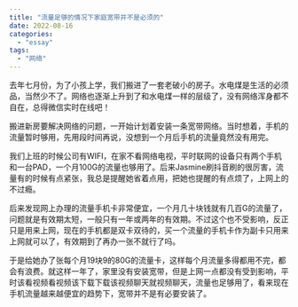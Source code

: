 ```yaml
---
title: "流量足够的情况下家庭宽带并不是必须的"
date: 2022-08-16
categories: 
  - "essay"
tags: 
  - "网络"
---
```


去年七月份，为了小孩上学，我们搬进了一套老破小的房子。水电煤是生活的必须品，当然少不了。网络也逐渐上升到了和水电煤一样的层级了，没有网络浑身都不自在，总得微信实时在线吧！

搬进新房要解决网络的问题，一开始计划着安装一条宽带网络。当时想着，手机的流量暂时够用，先用段时间再说，没想到一个月后手机的流量竟然没有用完。

我们上班的时候公司有WIFI，在家不看网络电视，平时联网的设备只有两个手机和一台PAD，一个月100G的流量也够用了。后来Jasmine刷抖音刷的很厉害，流量有的时候有点紧张，我总是提醒她省着点用，把她也提醒的有点烦了，上网上的不过瘾。

后来发现网上办理的流量手机卡非常便宜，一个月几十块钱就有几百G的流量了，问题就是有效期太短，一般只有一年或两年的有效期。不过这个也不受影响，反正只是用来上网，现在的手机都是双卡双待的，买一个流量的手机卡作为副卡只用来上网就可以了，有效期到了再办一张不就行了吗。

于是给她办了张每个月19块9的80G的流量卡，这样每个月流量多得都用不完，都会有浪费。就这样一年了，家里没有安装宽带，但是上网一点都没有受到影响，平时该看视频看视频该下载下载该视频聊天就视频聊天，流量也足够用了，看来现在手机流量越来越便宜的趋势下，宽带并不是有必要安装了。
